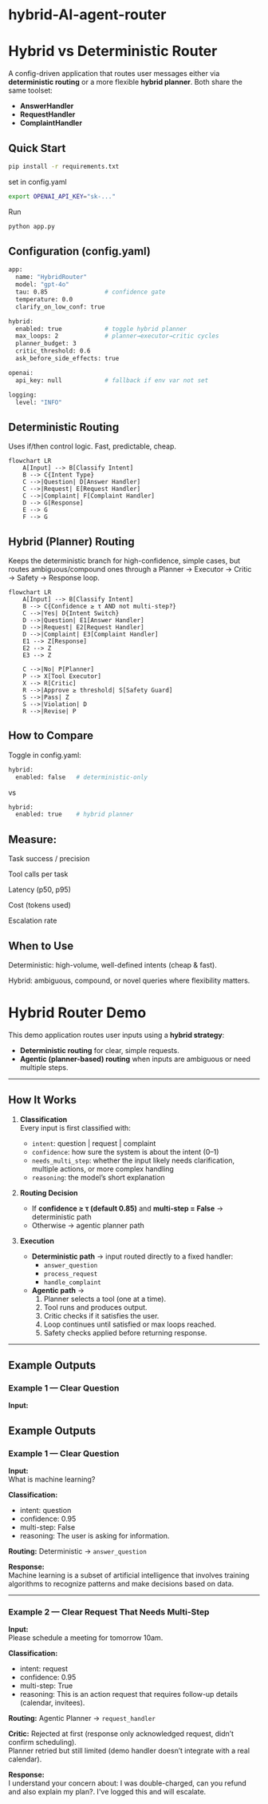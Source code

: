 # hybrid-AI-agent-router

# Hybrid vs Deterministic Router

A config-driven application that routes user messages either via **deterministic routing** or a more flexible **hybrid planner**. Both share the same toolset:

- **AnswerHandler**
- **RequestHandler**
- **ComplaintHandler**


##  Quick Start

```bash
pip install -r requirements.txt
```

set in config.yaml

```bash
export OPENAI_API_KEY="sk-..."   
```

Run

```bash
python app.py
```

## Configuration (config.yaml)

```bash
app:
  name: "HybridRouter"
  model: "gpt-4o"
  tau: 0.85                # confidence gate
  temperature: 0.0
  clarify_on_low_conf: true

hybrid:
  enabled: true            # toggle hybrid planner
  max_loops: 2             # planner→executor→critic cycles
  planner_budget: 3
  critic_threshold: 0.6
  ask_before_side_effects: true

openai:
  api_key: null            # fallback if env var not set

logging:
  level: "INFO"
```

## Deterministic Routing


Uses if/then control logic. Fast, predictable, cheap.

```mermaid
flowchart LR
    A[Input] --> B[Classify Intent]
    B --> C{Intent Type}
    C -->|Question| D[Answer Handler]
    C -->|Request| E[Request Handler]
    C -->|Complaint| F[Complaint Handler]
    D --> G[Response]
    E --> G
    F --> G
```

## Hybrid (Planner) Routing

Keeps the deterministic branch for high-confidence, simple cases,
but routes ambiguous/compound ones through a Planner → Executor → Critic → Safety → Response loop.

```mermaid
flowchart LR
    A[Input] --> B[Classify Intent]
    B --> C{Confidence ≥ τ AND not multi-step?}
    C -->|Yes| D{Intent Switch}
    D -->|Question| E1[Answer Handler]
    D -->|Request| E2[Request Handler]
    D -->|Complaint| E3[Complaint Handler]
    E1 --> Z[Response]
    E2 --> Z
    E3 --> Z

    C -->|No| P[Planner]
    P --> X[Tool Executor]
    X --> R[Critic]
    R -->|Approve ≥ threshold| S[Safety Guard]
    S -->|Pass| Z
    S -->|Violation| D
    R -->|Revise| P
```


## How to Compare

Toggle in config.yaml:

```bash
hybrid:
  enabled: false   # deterministic-only
```
vs

```bash
hybrid:
  enabled: true    # hybrid planner
```

## Measure:

Task success / precision

Tool calls per task

Latency (p50, p95)

Cost (tokens used)

Escalation rate


## When to Use

Deterministic: high-volume, well-defined intents (cheap & fast).

Hybrid: ambiguous, compound, or novel queries where flexibility matters.


# Hybrid Router Demo

This demo application routes user inputs using a **hybrid strategy**:
- **Deterministic routing** for clear, simple requests.  
- **Agentic (planner-based) routing** when inputs are ambiguous or need multiple steps.  

---

## How It Works

1. **Classification**  
   Every input is first classified with:
   - `intent`: question | request | complaint  
   - `confidence`: how sure the system is about the intent (0–1)  
   - `needs_multi_step`: whether the input likely needs clarification, multiple actions, or more complex handling  
   - `reasoning`: the model’s short explanation  

2. **Routing Decision**
   - If **confidence ≥ τ (default 0.85)** and **multi-step = False** → deterministic path  
   - Otherwise → agentic planner path  

3. **Execution**
   - **Deterministic path** → input routed directly to a fixed handler:  
     - `answer_question`  
     - `process_request`  
     - `handle_complaint`  
   - **Agentic path** →  
     1. Planner selects a tool (one at a time).  
     2. Tool runs and produces output.  
     3. Critic checks if it satisfies the user.  
     4. Loop continues until satisfied or max loops reached.  
     5. Safety checks applied before returning response.  

---
## Example Outputs

### Example 1 — Clear Question
**Input:**  

## Example Outputs

### Example 1 — Clear Question
**Input:**  
What is machine learning?

**Classification:**  
- intent: question  
- confidence: 0.95  
- multi-step: False  
- reasoning: The user is asking for information.  

**Routing:** Deterministic → `answer_question`  

**Response:**  
Machine learning is a subset of artificial intelligence that involves training algorithms to recognize patterns and make decisions based on data.

---

### Example 2 — Clear Request That Needs Multi-Step
**Input:**  
Please schedule a meeting for tomorrow 10am.

**Classification:**  
- intent: request  
- confidence: 0.95  
- multi-step: True  
- reasoning: This is an action request that requires follow-up details (calendar, invitees).  

**Routing:** Agentic Planner → `request_handler`  

**Critic:** Rejected at first (response only acknowledged request, didn’t confirm scheduling).  
Planner retried but still limited (demo handler doesn’t integrate with a real calendar).  

**Response:**  
I understand your concern about: I was double-charged, can you refund and also explain my plan?. I've logged this and will escalate.



